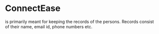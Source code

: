 <html>
  <head></head>
  <body>
   <h1>ConnectEase </h1>  
    <p>is primarily meant for keeping the records of the persons. Records  consist of their name, email id, phone numbers etc.</p>
  </body>

</html>


